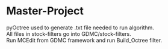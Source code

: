 # Master-Project
pyOctree used to generate .txt file needed to run algorithm.<br />
All files in stock-filters go into GDMC/stock-filters.<br />
Run MCEdit from GDMC framework and run Build_Octree filter.
